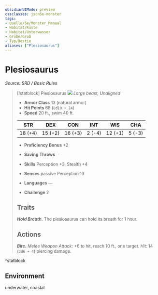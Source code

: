 ```yaml
---
obsidianUIMode: preview
cssclasses: json5e-monster
tags:
- Quelle/5e/Monster_Manual
- Habitat/Küste
- Habitat/Unterwasser
- Größe/Groß
- Typ/Bestie
aliases: ["Plesiosaurus"]
---
```

# Plesiosaurus
*Source: SRD / Basic Rules*  

> [!statblock] Plesiosaurus
> ![](compendium/bestiary/beast/token/plesiosaurus.png#token)
> *Large beast, Unaligned*
> 
> - **Armor Class** 13  (natural armor)
> - **Hit Points** 68 (`8d10 + 24`)
> - **Speed** 20 ft., swim 40 ft.
> 
> |STR|DEX|CON|INT|WIS|CHA|
> |:---:|:---:|:---:|:---:|:---:|:---:|
> |18 (+4)|15 (+2)|16 (+3)| 2 (-4)|12 (+1)| 5 (-3)|
> 
> - **Proficiency Bonus** +2
> - **Saving Throws** ⏤
> - **Skills** Perception +3, Stealth +4
> - **Senses** passive Perception 13
> 
> - **Languages** —
> - **Challenge** 2
> 
> ## Traits
> 
> ***Hold Breath.*** The plesiosaurus can hold its breath for 1 hour.
> 
> ## Actions
> 
> ***Bite.*** *Melee Weapon Attack:* +6 to hit, reach 10 ft., one target. *Hit:* 14 (`3d6 + 4`) piercing damage.
^statblock

## Environment

underwater, coastal